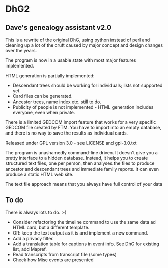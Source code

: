# DhG2
## Dave's genealogy assistant v2.0

This is a rewrite of the original DhG, using python instead of perl and cleaning up a lot of the
cruft caused by major concept and design changes over the years.

The program is now in a usable state with most major features implemented.

HTML generation is partially implemented:
* Descendant trees should be working for individuals; lists not supported yet.
* Card files can be generated.
* Ancestor trees, name index etc. still to do.
* Publicity of people is not implemented - HTML generation includes everyone, even when private.

There is a limited GEDCOM import feature that works for a very specific GEDCOM file created by FTM.
You have to import into an empty database, and there is no way to save the results as individual cards.

Released under GPL version 3.0 - see LICENSE and gpl-3.0.txt

The program is unashamedly command-line driven. It doesn't give you a pretty interface to a hidden database.
Instead, it helps you to create structured text files, one per person, then analyses the files to produce ancestor
and descendant trees and immediate family reports. It can even produce a static HTML web site.

The text file approach means that you always have full control of your data

## To do

There is always lots to do. :-)

* Consider refactoring the timeline command to use the same data ad HTML card, but a different template.
* OR: keep the text output as it is and implement a new command.
* Add a privacy filter.
* Add a translation table for captions in event info. See DhG for existing list, add Mapref.
* Read transcripts from transcript file (some types)
* Check how Misc events are presented
